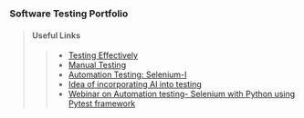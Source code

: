 ### Software Testing Portfolio

> #### Useful Links
>>* [Testing Effectively](https://reqtest.com/testing-blog/advanced-software-testing-techniques/)
>>* [Manual Testing](https://www.techbeamers.com/manual-testing-interview-questions-experienced-qa/)
>>* [Automation Testing: Selenium-I](https://devqa.io/selenium-tutorial/)
>>* [Idea of incorporating AI into testing](https://medium.com/hackernoon/why-ai-ml-will-shake-software-testing-up-in-2019-b3f86a30bcfa)
>>* [Webinar on Automation testing- Selenium with Python using Pytest framework](https://www.youtube.com/watch?v=CKTIkGxCNXU)
